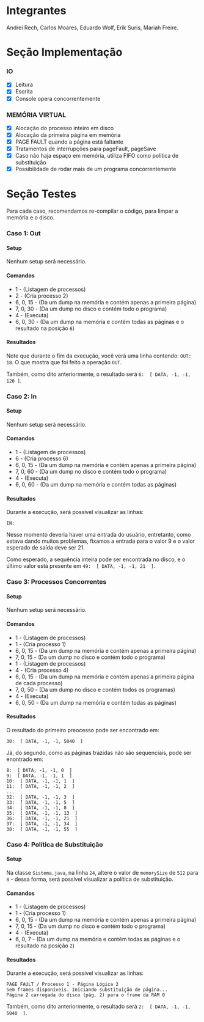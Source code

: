 # Integrantes

Andrei Rech, Carlos Moares, Eduardo Wolf, Erik Suris, Mariah Freire.

# Seção Implementação

### IO

- [x] Leitura
- [x] Escrita
- [x] Console opera concorrentemente

### MEMÓRIA VIRTUAL

- [x] Alocação do processo inteiro em disco
- [x] Alocação da primeira página em memória
- [x] PAGE FAULT quando a página está faltante
- [x] Tratamentos de interrupções para pageFault, pageSave
- [x] Caso não haja espaço em memória, utiliza FIFO como política de substituição
- [x] Possibilidade de rodar mais de um programa concorrentemente

# Seção Testes

Para cada caso, recomendamos re-compilar o código, para limpar a memória e o disco.

### Caso 1: Out

#### Setup
Nenhum setup será necessário.

#### Comandos
- 1 - (Listagem de processos)
- 2 - (Cria processo 2)
- 6, 0, 15 - (Da um dump na memória e contém apenas a primeira página)
- 7, 0, 30 - (Da um dump no disco e contém todo o programa)
- 4 - (Executa)
- 6, 0, 30 - (Da um dump na memória e contém todas as páginas e o resultado na posição `6`)

#### Resultados

Note que durante o fim da execução, você verá uma linha contendo: `OUT:   18`. O que mostra que foi feito a operação `OUT`.

Também, como dito anteriormente, o resultado será `6:  [ DATA, -1, -1, 120 ]`.

### Caso 2: In

#### Setup
Nenhum setup será necessário.

#### Comandos
- 1 - (Listagem de processos)
- 6 - (Cria processo 6)
- 6, 0, 15 - (Da um dump na memória e contém apenas a primeira página)
- 7, 0, 60 - (Da um dump no disco e contém todo o programa)
- 4 - (Executa)
- 6, 0, 60 - (Da um dump na memória e contém todas as páginas)

#### Resultados

Durante a execução, será possível visualizar as linhas:

```
IN: 
```

Nesse momento deveria haver uma entrada do usuário, entretanto, como estava dando muitos problemas, fixamos a entrada para o valor 9 e o valor esperado de saída deve ser 21.

Como esperado, a sequência inteira pode ser encontrada no disco, e o último valor está presente em `49:  [ DATA, -1, -1, 21  ]`.

### Caso 3: Processos Concorrentes

#### Setup
Nenhum setup será necessário.

#### Comandos
- 1 - (Listagem de processos)
- 1 - (Cria processo 1)
- 6, 0, 15 - (Da um dump na memória e contém apenas a primeira página)
- 7, 0, 15 - (Da um dump no disco e contém todo o programa)
- 1 - (Listagem de processos)
- 4 - (Cria processo 4)
- 6, 0, 15 - (Da um dump na memória e contém apenas a primeira página de cada processo)
- 7, 0, 50 - (Da um dump no disco e contém todos os programas)
- 4 - (Executa)
- 6, 0, 50 - (Da um dump na memória e contém todas as páginas)

#### Resultados

O resultado do primeiro preocesso pode ser encontrado em: 
```
30:  [ DATA, -1, -1, 5040  ]
```
Já, do segundo, como as páginas trazidas não são sequenciais, pode ser enontrado em:
```
8:  [ DATA, -1, -1, 0  ]
9:  [ DATA, -1, -1, 1  ]
10:  [ DATA, -1, -1, 1  ]
11:  [ DATA, -1, -1, 2  ]
...
32:  [ DATA, -1, -1, 3  ]
33:  [ DATA, -1, -1, 5  ]
34:  [ DATA, -1, -1, 8  ]
35:  [ DATA, -1, -1, 13  ]
36:  [ DATA, -1, -1, 21  ]
37:  [ DATA, -1, -1, 34  ]
38:  [ DATA, -1, -1, 55  ]
```

### Caso 4: Política de Substituição

#### Setup
Na classe `Sistema.java`, na linha `24`, altere o valor de `memorySize` de `512` para `8` - dessa forma, será possível visualizar a política de substituição.

#### Comandos
- 1 - (Listagem de processos)
- 1 - (Cria processo 1)
- 6, 0, 15 - (Da um dump na memória e contém apenas a primeira página)
- 7, 0, 15 - (Da um dump no disco e contém todo o programa)
- 4 - (Executa)
- 6, 0, 7 - (Da um dump na memória e contém todas as páginas e o resultado na posição `2`)

#### Resultados

Durante a execução, será possível visualizar as linhas:

```
PAGE FAULT / Processo 1 - Página Lógica 2
Sem frames disponíveis. Iniciando substituição de página...
Página 2 carregada do disco (pág. 2) para o frame da RAM 0
```

Também, como dito anteriormente, o resultado será `2:  [ DATA, -1, -1, 5040  ]`.